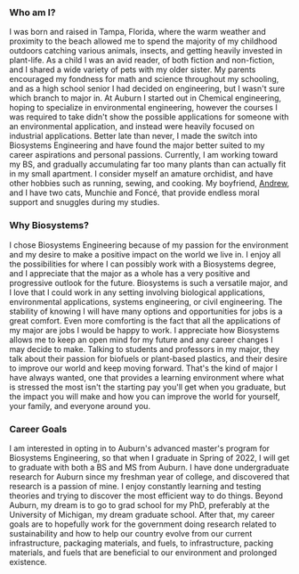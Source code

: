 ### Who am I?
  I was born and raised in Tampa, Florida, where the warm weather and proximity to the beach allowed me to spend the majority of my childhood outdoors catching various animals, insects, and getting heavily invested in plant-life. As a child I was an avid reader, of both fiction and non-fiction, and I shared a wide variety of pets with my older sister. My parents encouraged my fondness for math and science throughout my schooling, and as a high school senior I had decided on engineering, but I wasn't sure which branch to major in. 
  At Auburn I started out in Chemical engineering, hoping to specialize in environmental engineering, however the courses I was required to take didn't show the possible applications for someone with an environmental application, and instead were heavily focused on industrial applications. Better late than never, I made the switch into Biosystems Engineering and have found the major better suited to my career aspirations and personal passions.
  Currently, I am working toward my BS, and gradually accumulating far too many plants than can actually fit in my small apartment. I consider myself an amature orchidist, and have other hobbies such as running, sewing, and cooking. My boyfriend, <a href="https://andrewjmcgehee.github.io">Andrew</a>, and I have two cats, Munchie and Foncé, that provide endless moral support and snuggles during my studies.
### Why Biosystems?
  I chose Biosystems Engineering because of my passion for the environment and my desire to make a positive impact on the world we live in. I enjoy all the possibilities for where I can possibly work with a Biosystems degree, and I appreciate that the major as a whole has a very positive and progressive outlook for the future. Biosystems is such a versatile major, and I love that I could work in any setting involving biological applications, environmental applications, systems engineering, or civil engineering. The stability of knowing I will have many options and opportunities for jobs is a great comfort. Even more comforting is the fact that all the applications of my major are jobs I would be happy to work. I appreciate how Biosystems allows me to keep an open mind for my future and any career changes I may decide to make. Talking to students and professors in my major, they talk about their passion for biofuels or plant-based plastics, and their desire to improve our world and keep moving forward. That's the kind of major I have always wanted, one that provides a learning environment where what is stressed the most isn't the starting pay you'll get when you graduate, but the impact you will make and how you can improve the world for yourself, your family, and everyone around you.
### Career Goals
  I am interested in opting in to Auburn's advanced master's program for Biosystems Engineering, so that when I graduate in Spring of 2022, I will get to graduate with both a BS and MS from Auburn. I have done undergraduate research for Auburn since my freshman year of college, and discovered that research is a passion of mine. I enjoy constantly learning and testing theories and trying to discover the most efficient way to do things. Beyond Auburn, my dream is to go to grad school for my PhD, preferably at the University of Michigan, my dream graduate school. After that, my career goals are to hopefully work for the government doing research related to sustainability and how to help our country evolve from our current infrastructure, packaging materials, and fuels, to infrastructure, packing materials, and fuels that are beneficial to our environment and prolonged existence.


